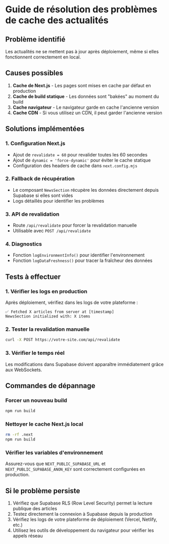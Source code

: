 # Guide de résolution des problèmes de cache des actualités

## Problème identifié
Les actualités ne se mettent pas à jour après déploiement, même si elles fonctionnent correctement en local.

## Causes possibles
1. **Cache de Next.js** - Les pages sont mises en cache par défaut en production
2. **Cache de build statique** - Les données sont "bakées" au moment du build
3. **Cache navigateur** - Le navigateur garde en cache l'ancienne version
4. **Cache CDN** - Si vous utilisez un CDN, il peut garder l'ancienne version

## Solutions implémentées

### 1. Configuration Next.js
- Ajout de `revalidate = 60` pour revalider toutes les 60 secondes
- Ajout de `dynamic = 'force-dynamic'` pour éviter le cache statique
- Configuration des headers de cache dans `next.config.mjs`

### 2. Fallback de récupération
- Le composant `NewsSection` récupère les données directement depuis Supabase si elles sont vides
- Logs détaillés pour identifier les problèmes

### 3. API de revalidation
- Route `/api/revalidate` pour forcer la revalidation manuelle
- Utilisable avec `POST /api/revalidate`

### 4. Diagnostics
- Fonction `logEnvironmentInfo()` pour identifier l'environnement
- Fonction `logDataFreshness()` pour tracer la fraîcheur des données

## Tests à effectuer

### 1. Vérifier les logs en production
Après déploiement, vérifiez dans les logs de votre plateforme :
```
✅ Fetched X articles from server at [timestamp]
NewsSection initialized with: X items
```

### 2. Tester la revalidation manuelle
```bash
curl -X POST https://votre-site.com/api/revalidate
```

### 3. Vérifier le temps réel
Les modifications dans Supabase doivent apparaître immédiatement grâce aux WebSockets.

## Commandes de dépannage

### Forcer un nouveau build
```bash
npm run build
```

### Nettoyer le cache Next.js local
```bash
rm -rf .next
npm run build
```

### Vérifier les variables d'environnement
Assurez-vous que `NEXT_PUBLIC_SUPABASE_URL` et `NEXT_PUBLIC_SUPABASE_ANON_KEY` sont correctement configurées en production.

## Si le problème persiste

1. Vérifiez que Supabase RLS (Row Level Security) permet la lecture publique des articles
2. Testez directement la connexion à Supabase depuis la production
3. Vérifiez les logs de votre plateforme de déploiement (Vercel, Netlify, etc.)
4. Utilisez les outils de développement du navigateur pour vérifier les appels réseau
